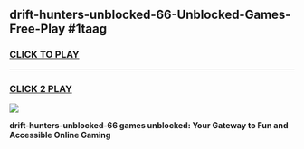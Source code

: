 
## drift-hunters-unblocked-66-Unblocked-Games-Free-Play #1taag
<h3>
<a href="https://us.freeplayer.one?title=drift-hunters-unblocked-66&ref=9M">CLICK TO PLAY</a></h3>
<hr>

<h3>
<a href="https://us.freeplayer.one?title=drift-hunters-unblocked-66&ref=9M">CLICK 2 PLAY</a>
  
</h3>

<a href="https://us.freeplayer.one?title=drift-hunters-unblocked-66&ref=9M"><img src="https://clearcache.store/games.png"></a>


**drift-hunters-unblocked-66 games unblocked: Your Gateway to Fun and Accessible Online Gaming**
